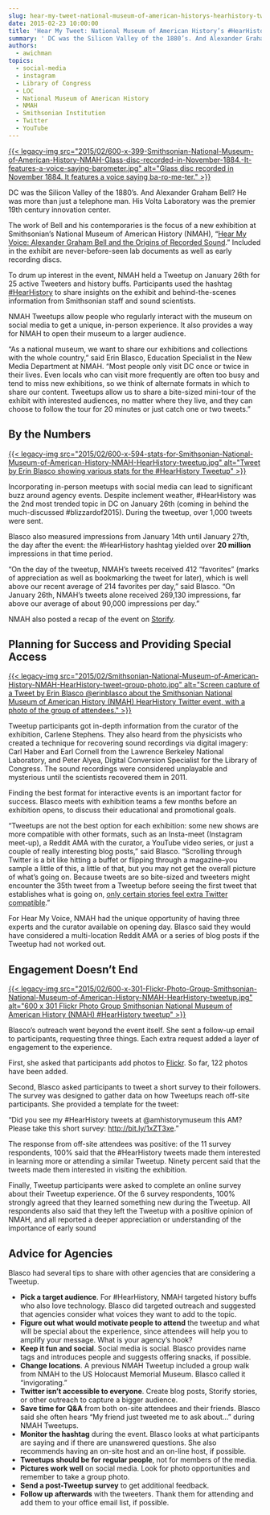 ```yaml
---
slug: hear-my-tweet-national-museum-of-american-historys-hearhistory-tweetup
date: 2015-02-23 10:00:00
title: 'Hear My Tweet: National Museum of American History’s #HearHistory Tweetup'
summary: ' DC was the Silicon Valley of the 1880’s. And Alexander Graham Bell? He was more than just a telephone man. His Volta Laboratory was the premier 19th century innovation center. The work of Bell and his contemporaries is the'
authors:
  - awichman
topics:
  - social-media
  - instagram
  - Library of Congress
  - LOC
  - National Museum of American History
  - NMAH
  - Smithsonian Institution
  - Twitter
  - YouTube
---
```


[{{< legacy-img src="2015/02/600-x-399-Smithsonian-National-Museum-of-American-History-NMAH-Glass-disc-recorded-in-November-1884.-It-features-a-voice-saying-barometer.jpg" alt="Glass disc recorded in November 1884. It features a voice saying ba-ro-me-ter." >}}](https://twitter.com/amhistorymuseum/status/559765339815555073/photo/1)

DC was the Silicon Valley of the 1880’s. And Alexander Graham Bell? He was more than just a telephone man. His Volta Laboratory was the premier 19th century innovation center.

The work of Bell and his contemporaries is the focus of a new exhibition at Smithsonian’s National Museum of American History (NMAH), “[Hear My Voice: Alexander Graham Bell and the Origins of Recorded Sound](http://americanhistory.si.edu/exhibitions/hear-my-voice).” Included in the exhibit are never-before-seen lab documents as well as early recording discs.

To drum up interest in the event, NMAH held a Tweetup on January 26th for 25 active Tweeters and history buffs. Participants used the hashtag [#HearHistory](https://twitter.com/hashtag/hearhistory) to share insights on the exhibit and behind-the-scenes information from Smithsonian staff and sound scientists.

NMAH Tweetups allow people who regularly interact with the museum on social media to get a unique, in-person experience. It also provides a way for NMAH to open their museum to a larger audience.

“As a national museum, we want to share our exhibitions and collections with the whole country,” said Erin Blasco, Education Specialist in the New Media Department at NMAH. “Most people only visit DC once or twice in their lives. Even locals who can visit more frequently are often too busy and tend to miss new exhibitions, so we think of alternate formats in which to share our content. Tweetups allow us to share a bite-sized mini-tour of the exhibit with interested audiences, no matter where they live, and they can choose to follow the tour for 20 minutes or just catch one or two tweets.”

## By the Numbers

[{{< legacy-img src="2015/02/600-x-594-stats-for-Smithsonian-National-Museum-of-American-History-NMAH-HearHistory-tweetup.jpg" alt="Tweet by Erin Blasco showing various stats for the #HearHistory Tweetup" >}}](https://twitter.com/erinblasco/status/559796800534876162/photo/1)

Incorporating in-person meetups with social media can lead to significant buzz around agency events. Despite inclement weather, #HearHistory was the 2nd most trended topic in DC on January 26th (coming in behind the much-discussed #blizzardof2015). During the tweetup, over 1,000 tweets were sent.

Blasco also measured impressions from January 14th until January 27th, the day after the event: the #HearHistory hashtag yielded over **20 million** impressions in that time period.

“On the day of the tweetup, NMAH’s tweets received 412 “favorites” (marks of appreciation as well as bookmarking the tweet for later), which is well above our recent average of 214 favorites per day,” said Blasco. “On January 26th, NMAH’s tweets alone received 269,130 impressions, far above our average of about 90,000 impressions per day.”

NMAH also posted a recap of the event on [Storify](https://storify.com/americanhistory/hearhistory-amhistorymuseum).

## Planning for Success and Providing Special Access

[{{< legacy-img src="2015/02/Smithsonian-National-Museum-of-American-History-NMAH-HearHistory-tweet-group-photo.jpg" alt="Screen capture of a Tweet by Erin Blasco ‏@erinblasco about the Smithsonian National Museum of American History (NMAH) HearHistory Twitter event, with a photo of the group of attendees." >}}](https://twitter.com/erinblasco/status/559823432024879104/photo/1)

Tweetup participants got in-depth information from the curator of the exhibition, Carlene Stephens. They also heard from the physicists who created a technique for recovering sound recordings via digital imagery: Carl Haber and Earl Cornell from the Lawrence Berkeley National Laboratory, and Peter Alyea, Digital Conversion Specialist for the Library of Congress. The sound recordings were considered unplayable and mysterious until the scientists recovered them in 2011.

Finding the best format for interactive events is an important factor for success. Blasco meets with exhibition teams a few months before an exhibition opens, to discuss their educational and promotional goals.

“Tweetups are not the best option for each exhibition: some new shows are more compatible with other formats, such as an Insta-meet (Instagram meet-up), a Reddit AMA with the curator, a YouTube video series, or just a couple of really interesting blog posts,” said Blasco. “Scrolling through Twitter is a bit like hitting a buffet or flipping through a magazine&#8211;you sample a little of this, a little of that, but you may not get the overall picture of what&#8217;s going on. Because tweets are so bite-sized and tweeters might encounter the 35th tweet from a Tweetup before seeing the first tweet that establishes what is going on, [only certain stories feel extra Twitter compatible](https://smithsonian20.wordpress.com/2014/01/29/tweetups-digital-storytelling-and-doing-the-hop/).”

For Hear My Voice, NMAH had the unique opportunity of having three experts and the curator available on opening day. Blasco said they would have considered a multi-location Reddit AMA or a series of blog posts if the Tweetup had not worked out.

## Engagement Doesn&#8217;t End

[{{< legacy-img src="2015/02/600-x-301-Flickr-Photo-Group-Smithsonian-National-Museum-of-American-History-NMAH-HearHistory-tweetup.jpg" alt="600 x 301 Flickr Photo Group Smithsonian National Museum of American History (NMAH) #HearHistory tweetup" >}}](https://www.flickr.com/groups/2802036@N21/)

Blasco’s outreach went beyond the event itself. She sent a follow-up email to participants, requesting three things. Each extra request added a layer of engagement to the experience.

First, she asked that participants add photos to [Flickr](https://www.flickr.com/groups/2802036@N21/). So far, 122 photos have been added.

Second, Blasco asked participants to tweet a short survey to their followers. The survey was designed to gather data on how Tweetups reach off-site participants. She provided a template for the tweet:

&#8220;Did you see my #HearHistory tweets at @amhistorymuseum this AM? Please take this short survey: <http://bit.ly/1xZT3xe>.&#8221;

The response from off-site attendees was positive: of the 11 survey respondents, 100% said that the #HearHistory tweets made them interested in learning more or attending a similar Tweetup. Ninety percent said that the tweets made them interested in visiting the exhibition.

Finally, Tweetup participants were asked to complete an online survey about their Tweetup experience. Of the 6 survey respondents, 100% strongly agreed that they learned something new during the Tweetup. All respondents also said that they left the Tweetup with a positive opinion of NMAH, and all reported a deeper appreciation or understanding of the importance of early sound

## Advice for Agencies

Blasco had several tips to share with other agencies that are considering a Tweetup.

  * **Pick a target audience**. For #HearHistory, NMAH targeted history buffs who also love technology. Blasco did targeted outreach and suggested that agencies consider what voices they want to add to the topic.
  * **Figure out what would motivate people to attend** the tweetup and what will be special about the experience, since attendees will help you to amplify your message. What is your agency’s hook?
  * **Keep it fun and social**. Social media is social. Blasco provides name tags and introduces people and suggests offering snacks, if possible.
  * **Change locations**. A previous NMAH Tweetup included a group walk from NMAH to the US Holocaust Memorial Museum. Blasco called it “invigorating.”
  * **Twitter isn&#8217;t accessible to everyone**. Create blog posts, Storify stories, or other outreach to capture a bigger audience.
  * **Save time for Q&A** from both on-site attendees and their friends. Blasco said she often hears &#8220;My friend just tweeted me to ask about&#8230;&#8221; during NMAH Tweetups.
  * **Monitor the hashtag** during the event. Blasco looks at what participants are saying and if there are unanswered questions. She also recommends having an on-site host and an on-line host, if possible.
  * **Tweetups should be for regular people**, not for members of the media.
  * **Pictures work well** on social media. Look for photo opportunities and remember to take a group photo.
  * **Send a post-Tweetup survey** to get additional feedback.
  * **Follow up afterwards** with the tweeters. Thank them for attending and add them to your office email list, if possible.